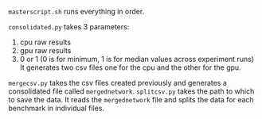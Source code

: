 `masterscript.sh` runs everything in order.

`consolidated.py` takes 3 parameters: 
  1. cpu raw results
  2. gpu raw results
  3. 0 or 1 (0 is for minimum, 1 is for median values across experiment runs)
It generates two csv files one for the cpu and the other for the gpu.

`mergecsv.py` takes the csv files created previously and generates a consolidated file called `mergednetwork`.
`splitcsv.py` takes the path to which to save the data. It reads the `mergednetwork` file and splits the data for each benchmark in individual files.
